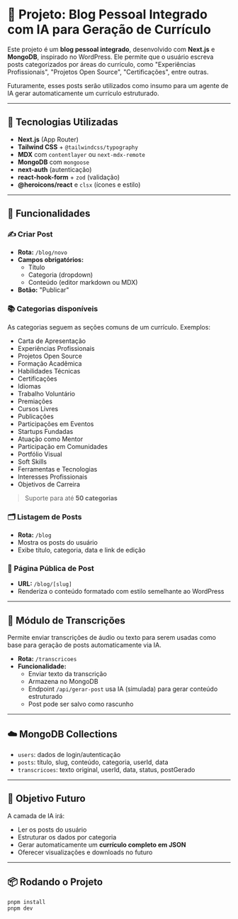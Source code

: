 # 🧠 Projeto: Blog Pessoal Integrado com IA para Geração de Currículo

Este projeto é um **blog pessoal integrado**, desenvolvido com **Next.js** e **MongoDB**, inspirado no WordPress. Ele permite que o usuário escreva posts categorizados por áreas do currículo, como "Experiências Profissionais", "Projetos Open Source", "Certificações", entre outras.

Futuramente, esses posts serão utilizados como insumo para um agente de IA gerar automaticamente um currículo estruturado.

---

## 🚀 Tecnologias Utilizadas

- **Next.js** (App Router)
- **Tailwind CSS** + `@tailwindcss/typography`
- **MDX** com `contentlayer` ou `next-mdx-remote`
- **MongoDB** com `mongoose`
- **next-auth** (autenticação)
- **react-hook-form** + `zod` (validação)
- **@heroicons/react** e `clsx` (ícones e estilo)

---

## 📄 Funcionalidades

### ✍️ Criar Post

- **Rota:** `/blog/novo`
- **Campos obrigatórios:**
  - Título
  - Categoria (dropdown)
  - Conteúdo (editor markdown ou MDX)
- **Botão:** "Publicar"

### 📚 Categorias disponíveis

As categorias seguem as seções comuns de um currículo. Exemplos:

- Carta de Apresentação  
- Experiências Profissionais  
- Projetos Open Source  
- Formação Acadêmica  
- Habilidades Técnicas  
- Certificações  
- Idiomas  
- Trabalho Voluntário  
- Premiações  
- Cursos Livres  
- Publicações  
- Participações em Eventos  
- Startups Fundadas  
- Atuação como Mentor  
- Participação em Comunidades  
- Portfólio Visual  
- Soft Skills  
- Ferramentas e Tecnologias  
- Interesses Profissionais  
- Objetivos de Carreira  

> Suporte para até **50 categorias**

### 🗂️ Listagem de Posts

- **Rota:** `/blog`
- Mostra os posts do usuário
- Exibe título, categoria, data e link de edição

### 📄 Página Pública de Post

- **URL:** `/blog/[slug]`
- Renderiza o conteúdo formatado com estilo semelhante ao WordPress

---

## 🧩 Módulo de Transcrições

Permite enviar transcrições de áudio ou texto para serem usadas como base para geração de posts automaticamente via IA.

- **Rota:** `/transcricoes`
- **Funcionalidade:**
  - Enviar texto da transcrição
  - Armazena no MongoDB
  - Endpoint `/api/gerar-post` usa IA (simulada) para gerar conteúdo estruturado
  - Post pode ser salvo como rascunho

---

## ☁️ MongoDB Collections

- `users`: dados de login/autenticação
- `posts`: título, slug, conteúdo, categoria, userId, data
- `transcricoes`: texto original, userId, data, status, postGerado

---

## 🎯 Objetivo Futuro

A camada de IA irá:
- Ler os posts do usuário
- Estruturar os dados por categoria
- Gerar automaticamente um **currículo completo em JSON**
- Oferecer visualizações e downloads no futuro

---

## 📦 Rodando o Projeto

```bash
pnpm install
pnpm dev
